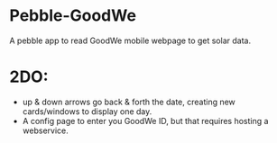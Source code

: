 # Pebble-GoodWe

A pebble app to read GoodWe mobile webpage to get solar data.


# 2DO:
- up & down arrows go back & forth the date, creating new cards/windows to display one day.
- A config page to enter you GoodWe ID, but that requires hosting a webservice.


